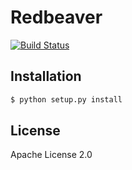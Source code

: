 Redbeaver
=========
[![Build Status](https://travis-ci.org/aliskhakov/redbeaver.svg?branch=master)](https://travis-ci.org/aliskhakov/redbeaver)

Installation
------------
```sh
$ python setup.py install
```

License
-------
Apache License 2.0
